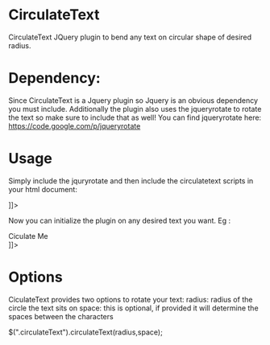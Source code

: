 # CirculateText
CirculateText JQuery plugin to bend any text on circular shape of desired radius.

# Dependency:
Since CirculateText is a Jquery plugin so Jquery is an obvious dependency you must include. Additionally the plugin also uses the jqueryrotate to rotate the text so make sure to include that as well! You can find jqueryrotate here:
https://code.google.com/p/jqueryrotate

# Usage
Simply include the jquryrotate and then include the circulatetext scripts in your html document:

<![CDATA[
<script src="js/jquery.js"></script>
<script src="js/jQueryRotateCompressed.js"></script>
<script src="js/circulateText.js"></script>
]]>

Now you can initialize the plugin on any desired text you want. Eg :

<![CDATA[
<!-- The text you want to ciculate -->
<div id="circulateThis">
  Ciculate Me
</div>

<!-- Incude the scripts : Jquery,Jqueryrotate,Circulate -->
<script src="js/jquery.js"></script>
<script src="js/jQueryRotateCompressed.js"></script>
<script src="js/circulateText.js"></script>

<!-- Initialize the plugin -->
<script>
	$(".circulateText").circulateText(200);
</script>
]]>

# Options
CiculateText provides two options to rotate your text:
radius: radius of the circle the text sits on
space: this is optional, if provided it will determine the spaces between the characters

$(".circulateText").circulateText(radius,space);
